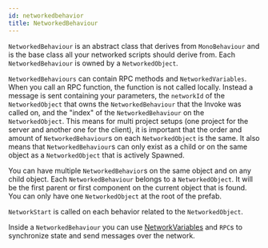 ```yaml
---
id: networkedbehavior
title: NetworkedBehaviour
---
```


`NetworkedBehaviour` is an abstract class that derives from `MonoBehaviour` and is the base class all your networked scripts should derive from. Each `NetworkedBehaviour` is owned by a `NetworkedObject`. 

`NetworkedBehaviours` can contain RPC methods and `NetworkedVariables`. When you call an RPC function, the function is not called locally. Instead a message is sent containing your parameters, the `networkId` of the `NetworkedObject` that owns the `NetworkedBehaviour` that the Invoke was called on, and the "index" of the `NetworkedBehaviour` on the `NetworkedObject`.
This means for multi project setups (one project for the server and another one for the client), it is important that the order and amount of `NetworkedBehaviour`s on each `NetworkedObject` is the same. It also means that `NetworkedBehaviour`s can only exist as a child or on the same object as a `NetworkedObject` that is actively Spawned.

You can have multiple `NetworkedBehavior`s on the same object and on any child object. Each `NetworkedBehaviour` belongs to a `NetworkedObject`. It will be the first parent or first component on the current object that is found. You can only have one `NetworkedObject` at the root of the prefab.

`NetworkStart` is called on each behavior related to the `NetworkedObject`.

Inside a `NetworkedBehaviour` you can use [NetworkVariables](/networkedvar.md) and `RPC`s to synchronize state and send messages over the network.
